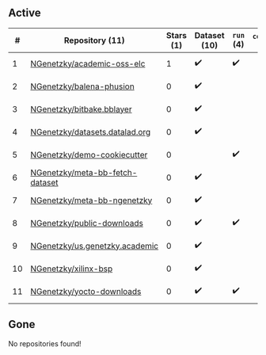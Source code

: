 ## Active
| # | Repository (11) | Stars (1) | Dataset (10) | `run` (4) | `containers-run` | Last Modified |
| --- | --- | --- | --- | --- | --- | --- |
| 1 | [NGenetzky/academic-oss-elc](https://github.com/NGenetzky/academic-oss-elc) | 1 | :heavy_check_mark: | :heavy_check_mark: |  | 2020-07-08 08:01:58+00:00 |
| 2 | [NGenetzky/balena-phusion](https://github.com/NGenetzky/balena-phusion) | 0 | :heavy_check_mark: |  |  | 2023-03-25 04:54:48+00:00 |
| 3 | [NGenetzky/bitbake.bblayer](https://github.com/NGenetzky/bitbake.bblayer) | 0 | :heavy_check_mark: |  |  | 2020-06-23 07:26:49+00:00 |
| 4 | [NGenetzky/datasets.datalad.org](https://github.com/NGenetzky/datasets.datalad.org) | 0 | :heavy_check_mark: |  |  | 2018-04-26 07:55:22+00:00 |
| 5 | [NGenetzky/demo-cookiecutter](https://github.com/NGenetzky/demo-cookiecutter) | 0 |  | :heavy_check_mark: |  | 2023-05-30 04:35:32+00:00 |
| 6 | [NGenetzky/meta-bb-fetch-dataset](https://github.com/NGenetzky/meta-bb-fetch-dataset) | 0 | :heavy_check_mark: |  |  | 2021-02-16 05:39:24+00:00 |
| 7 | [NGenetzky/meta-bb-ngenetzky](https://github.com/NGenetzky/meta-bb-ngenetzky) | 0 | :heavy_check_mark: |  |  | 2022-08-25 12:36:37+00:00 |
| 8 | [NGenetzky/public-downloads](https://github.com/NGenetzky/public-downloads) | 0 | :heavy_check_mark: | :heavy_check_mark: |  | 2022-04-03 23:47:03+00:00 |
| 9 | [NGenetzky/us.genetzky.academic](https://github.com/NGenetzky/us.genetzky.academic) | 0 | :heavy_check_mark: |  |  | 2021-02-20 07:32:56+00:00 |
| 10 | [NGenetzky/xilinx-bsp](https://github.com/NGenetzky/xilinx-bsp) | 0 | :heavy_check_mark: |  |  | 2021-03-04 05:41:16+00:00 |
| 11 | [NGenetzky/yocto-downloads](https://github.com/NGenetzky/yocto-downloads) | 0 | :heavy_check_mark: | :heavy_check_mark: |  | 2021-03-24 13:57:19+00:00 |

## Gone
No repositories found!
